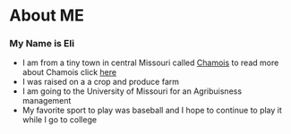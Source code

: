 # About ME

### My Name is Eli  
* I am from a tiny town in central Missouri called [Chamois](https://en.wikipedia.org/wiki/Chamois,_Missouri) to read more about Chamois click [here](https://paulsmeyere.github.io/Chamois/)
* I was raised on a a crop and produce farm
* I am going to the University of Missouri for an Agribuisness management
* My favorite sport to play was baseball and I hope to continue to play it while I go to college
